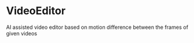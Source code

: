 # VideoEditor
AI assisted video editor based on motion difference between the frames of given videos 
